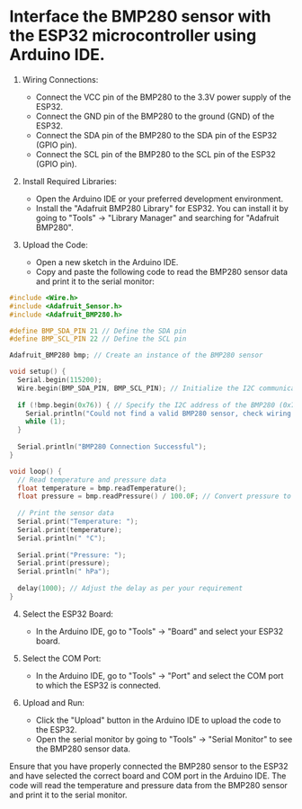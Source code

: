 # Interface the BMP280 sensor with the ESP32 microcontroller using Arduino IDE.

1. Wiring Connections:
   - Connect the VCC pin of the BMP280 to the 3.3V power supply of the ESP32.
   - Connect the GND pin of the BMP280 to the ground (GND) of the ESP32.
   - Connect the SDA pin of the BMP280 to the SDA pin of the ESP32 (GPIO pin).
   - Connect the SCL pin of the BMP280 to the SCL pin of the ESP32 (GPIO pin).

2. Install Required Libraries:
   - Open the Arduino IDE or your preferred development environment.
   - Install the "Adafruit BMP280 Library" for ESP32. You can install it by going to "Tools" -> "Library Manager" and searching for "Adafruit BMP280".

3. Upload the Code:
   - Open a new sketch in the Arduino IDE.
   - Copy and paste the following code to read the BMP280 sensor data and print it to the serial monitor:

```cpp
#include <Wire.h>
#include <Adafruit_Sensor.h>
#include <Adafruit_BMP280.h>

#define BMP_SDA_PIN 21 // Define the SDA pin
#define BMP_SCL_PIN 22 // Define the SCL pin

Adafruit_BMP280 bmp; // Create an instance of the BMP280 sensor

void setup() {
  Serial.begin(115200);
  Wire.begin(BMP_SDA_PIN, BMP_SCL_PIN); // Initialize the I2C communication
  
  if (!bmp.begin(0x76)) { // Specify the I2C address of the BMP280 (0x76 or 0x77)
    Serial.println("Could not find a valid BMP280 sensor, check wiring!");
    while (1);
  }
  
  Serial.println("BMP280 Connection Successful");
}

void loop() {
  // Read temperature and pressure data
  float temperature = bmp.readTemperature();
  float pressure = bmp.readPressure() / 100.0F; // Convert pressure to hPa
  
  // Print the sensor data
  Serial.print("Temperature: ");
  Serial.print(temperature);
  Serial.println(" °C");
  
  Serial.print("Pressure: ");
  Serial.print(pressure);
  Serial.println(" hPa");
  
  delay(1000); // Adjust the delay as per your requirement
}
```

4. Select the ESP32 Board:
   - In the Arduino IDE, go to "Tools" -> "Board" and select your ESP32 board.

5. Select the COM Port:
   - In the Arduino IDE, go to "Tools" -> "Port" and select the COM port to which the ESP32 is connected.

6. Upload and Run:
   - Click the "Upload" button in the Arduino IDE to upload the code to the ESP32.
   - Open the serial monitor by going to "Tools" -> "Serial Monitor" to see the BMP280 sensor data.

Ensure that you have properly connected the BMP280 sensor to the ESP32 and have selected the correct board and COM port in the Arduino IDE. The code will read the temperature and pressure data from the BMP280 sensor and print it to the serial monitor. 